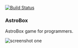 [![Build Status](https://travis-ci.org/suguby/astrobox.svg?branch=master)](https://travis-ci.org/suguby/astrobox)

### AstroBox

AstroBox game for programmers.

![screenshot one](screenshots/game_begin.png "Game Begin")​